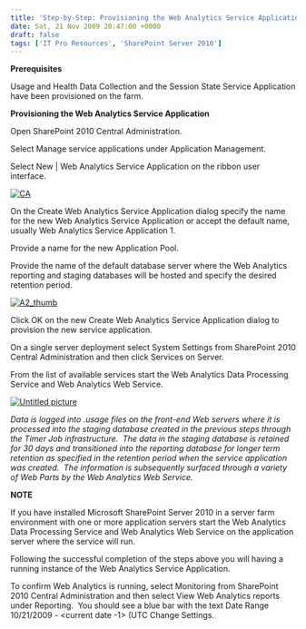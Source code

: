 ```yaml
---
title: 'Step-by-Step: Provisioning the Web Analytics Service Application on Microsoft SharePoint Server 2010 Beta'
date: Sat, 21 Nov 2009 20:47:00 +0000
draft: false
tags: ['IT Pro Resources', 'SharePoint Server 2010']
---
```


**Prerequisites**

Usage and Health Data Collection and the Session State Service Application have been provisioned on the farm.

**Provisioning the Web Analytics Service Application**

Open SharePoint 2010 Central Administration.

Select Manage service applications under Application Management.

Select New | Web Analytics Service Application on the ribbon user interface.

[![CA](https://msdnshared.blob.core.windows.net/media/TNBlogsFS/BlogFileStorage/blogs_technet/wbaer/WindowsLiveWriter/StepbyStepProvisioningtheWebAnalyticsSer_DD57/CA_thumb.png "CA")](https://msdnshared.blob.core.windows.net/media/TNBlogsFS/BlogFileStorage/blogs_technet/wbaer/WindowsLiveWriter/StepbyStepProvisioningtheWebAnalyticsSer_DD57/CA_2.png)

On the Create Web Analytics Service Application dialog specify the name for the new Web Analytics Service Application or accept the default name, usually Web Analytics Service Application 1.

Provide a name for the new Application Pool.

Provide the name of the default database server where the Web Analytics reporting and staging databases will be hosted and specify the desired retention period.

[![A2_thumb](https://msdnshared.blob.core.windows.net/media/TNBlogsFS/BlogFileStorage/blogs_technet/wbaer/WindowsLiveWriter/StepbyStepProvisioningtheWebAnalyticsSer_DD57/A2_thumb_thumb.png "A2_thumb")](https://msdnshared.blob.core.windows.net/media/TNBlogsFS/BlogFileStorage/blogs_technet/wbaer/WindowsLiveWriter/StepbyStepProvisioningtheWebAnalyticsSer_DD57/A2_thumb_2.png)

Click OK on the new Create Web Analytics Service Application dialog to provision the new service application.

On a single server deployment select System Settings from SharePoint 2010 Central Administration and then click Services on Server.

From the list of available services start the Web Analytics Data Processing Service and Web Analytics Web Service. 

[![Untitled picture](https://msdnshared.blob.core.windows.net/media/TNBlogsFS/BlogFileStorage/blogs_technet/wbaer/WindowsLiveWriter/StepbyStepProvisioningtheWebAnalyticsSer_DD57/Untitled%20picture_thumb.png "Untitled picture")](https://msdnshared.blob.core.windows.net/media/TNBlogsFS/BlogFileStorage/blogs_technet/wbaer/WindowsLiveWriter/StepbyStepProvisioningtheWebAnalyticsSer_DD57/Untitled%20picture_2.png)

_Data is logged into .usage files on the front-end Web servers where it is processed into the staging database created in the previous steps through the Timer Job infrastructure.  The data in the staging database is retained for 30 days and transitioned into the reporting database for longer term retention as specified in the retention period when the service application was created.  The information is subsequently surfaced through a variety of Web Parts by the Web Analytics Web Service._

**NOTE**

If you have installed Microsoft SharePoint Server 2010 in a server farm environment with one or more application servers start the Web Analytics Data Processing Service and Web Analytics Web Service on the application server where the service will run.

Following the successful completion of the steps above you will having a running instance of the Web Analytics Service Application.

To confirm Web Analytics is running, select Monitoring from SharePoint 2010 Central Administration and then select View Web Analytics reports under Reporting.  You should see a blue bar with the text Date Range 10/21/2009 - <current date -1> (UTC <time zone specifics> Change Settings.